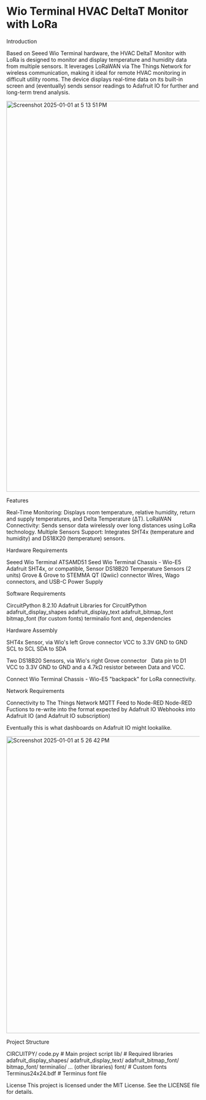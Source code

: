 # Wio Terminal HVAC DeltaT Monitor with LoRa

Introduction

Based on Seeed Wio Terminal hardware, the HVAC DeltaT Monitor with LoRa is designed to monitor and display temperature and humidity data from multiple sensors. It leverages LoRaWAN via The Things Network for wireless communication, making it ideal for remote HVAC monitoring in difficult utility rooms. The device displays real-time data on its built-in screen and (eventually) sends sensor readings to Adafruit IO for further and long-term trend analysis. 

<img width="1020" alt="Screenshot 2025-01-01 at 5 13 51 PM" src="https://github.com/user-attachments/assets/febe5290-dda0-4197-bb15-f8c5267723b5" />

Features

Real-Time Monitoring: Displays room temperature, relative humidity, return and supply temperatures, and Delta Temperature (ΔT).
LoRaWAN Connectivity: Sends sensor data wirelessly over long distances using LoRa technology.
Multiple Sensors Support: Integrates SHT4x (temperature and humidity) and DS18X20 (temperature) sensors.

Hardware Requirements

  Seeed Wio Terminal ATSAMD51
  Seed Wio Terminal Chassis - Wio-E5
  Adafruit SHT4x, or compatible, Sensor
  DS18B20 Temperature Sensors (2 units)
  Grove & Grove to STEMMA QT (Qwiic) connector 
  Wires, Wago connectors, and USB-C Power Supply

Software Requirements

  CircuitPython 8.2.10
  Adafruit Libraries for CircuitPython
  adafruit_display_shapes
  adafruit_display_text
  adafruit_bitmap_font
  bitmap_font (for custom fonts)
  terminalio font
  and, dependencies 
  
Hardware Assembly

  SHT4x Sensor, via Wio's left Grove connector 
    VCC to 3.3V
    GND to GND
    SCL to SCL
    SDA to SDA
    
Two DS18B20 Sensors, via Wio's right Grove connector 
    Data pin to D1
    VCC to 3.3V
    GND to GND
    and a 4.7kΩ resistor between Data and VCC.

Connect Wio Terminal Chassis - Wio-E5 "backpack" for LoRa connectivity.

Network Requirements

  Connectivity to The Things Network
  MQTT Feed to Node-RED
  Node-RED Fuctions to re-write into the format expected by Adafruit IO
  Webhooks into Adafruit IO (and Adafruit IO subscription)

Eventually this is what dashboards on Adafruit IO might lookalike.

<img width="775" alt="Screenshot 2025-01-01 at 5 26 42 PM" src="https://github.com/user-attachments/assets/3d958ba3-b71c-4eda-be81-091110fe4d21" />

Project Structure 

CIRCUITPY/
  code.py  # Main project script
  lib/     # Required libraries
     adafruit_display_shapes/
     adafruit_display_text/
     adafruit_bitmap_font/
     bitmap_font/
     terminalio/
     ... (other libraries)
  font/                   # Custom fonts
     Terminus24x24.bdf   # Terminus font file

License
This project is licensed under the MIT License. See the LICENSE file for details.

